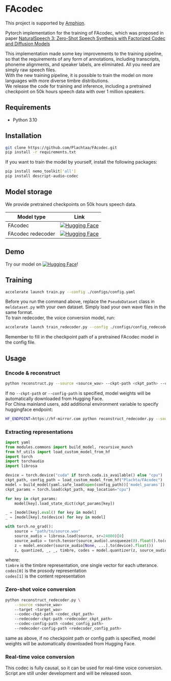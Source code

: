 # FAcodec

This project is supported by [Amphion](https://github.com/open-mmlab/Amphion).

Pytorch implementation for the training of FAcodec, which was proposed in paper [NaturalSpeech 3: Zero-Shot Speech Synthesis
with Factorized Codec and Diffusion Models](https://arxiv.org/pdf/2403.03100)  

This implementation made some key improvements to the training pipeline, so that the requirements of any form of annotations, including 
transcripts, phoneme alignments, and speaker labels, are eliminated. All you need are simply raw speech files.  
With the new training pipeline, it is possible to train the model on more languages with more diverse timbre distributions.  
We release the code for training and inference, including a pretrained checkpoint on 50k hours speech data with over 1 million speakers.
## Requirements
- Python 3.10

## Installation
```bash
git clone https://github.com/Plachtaa/FAcodec.git
pip install -r requirements.txt
```
If you want to train the model by yourself, install the following packages:
```bash
pip install nemo_toolkit['all']
pip install descript-audio-codec
```

## Model storage
We provide pretrained checkpoints on 50k hours speech data.  

| Model type        | Link                                                                                                                                   |
|-------------------|----------------------------------------------------------------------------------------------------------------------------------------|
| FAcodec           | [![Hugging Face](https://img.shields.io/badge/🤗%20Hugging%20Face-FAcodec-blue)](https://huggingface.co/Plachta/FAcodec)               |
| FAcodec redecoder | [![Hugging Face](https://img.shields.io/badge/🤗%20Hugging%20Face-FAredecoder-blue)](https://huggingface.co/Plachta/FAcodec-redecoder) |

## Demo
Try our model on [![Hugging Face](https://img.shields.io/badge/🤗%20Hugging%20Face-Space-blue)](https://huggingface.co/spaces/Plachta/FAcodecV2)!

## Training
```bash
accelerate launch train.py --config ./configs/config.yaml
```
Before you run the command above, replace the `PseudoDataset` class in `meldataset.py` with your own dataset.
Simply load your own wave files in the same format.  
To train redecoder, the voice conversion model, run:
```bash
accelerate launch train_redecoder.py --config ./configs/config_redecoder.yaml
```
Remember to fill in the checkpoint path of a pretrained FAcodec model in the config file.

## Usage

### Encode & reconstruct
```bash
python reconstruct.py --source <source_wav> --ckpt-path <ckpt_path> --config-path <config_path>
```
If no `--ckpt-path` or `--config-path` is specified, model weights will be automatically downloaded from Hugging Face.  
For China mainland users, add additional environment variable to specify huggingface endpoint:
```bash
HF_ENDPOINT=https://hf-mirror.com python reconstruct_redecoder.py --source <source_wav> --target <target_wav>
```

### Extracting representations
```python
import yaml
from modules.commons import build_model, recursive_munch
from hf_utils import load_custom_model_from_hf
import torch
import torchaudio
import librosa

device = torch.device("cuda" if torch.cuda.is_available() else "cpu")
ckpt_path, config_path = load_custom_model_from_hf("Plachta/FAcodec")
model = build_model(yaml.safe_load(open(config_path))['model_params'])
ckpt_params = torch.load(ckpt_path, map_location="cpu")

for key in ckpt_params:
    model[key].load_state_dict(ckpt_params[key])

_ = [model[key].eval() for key in model]
_ = [model[key].to(device) for key in model]

with torch.no_grad():
    source = "path/to/source.wav"
    source_audio = librosa.load(source, sr=24000)[0]
    source_audio = torch.tensor(source_audio).unsqueeze(0).float().to(device)
    z = model.encoder(source_audio[None, ...].to(device).float())
    z, quantized, _, _, timbre, codes = model.quantizer(z, source_audio[None, ...].to(device).float(), return_codes=True)
```
where:  
`timbre` is the timbre representation, one single vector for each utterance.  
`codes[0]` is the prosody representation  
`codes[1]` is the content representation

### Zero-shot voice conversion
```bash
python reconstruct_redecoder.py \
    --source <source_wav> 
    --target <target_wav> 
    --codec-ckpt-path <codec_ckpt_path> 
    --redecoder-ckpt-path <redecoder_ckpt_path> 
    --codec-config-path <codec_config_path> 
    --redecoder-config-path <redecoder_config_path>
```
same as above, if no checkpoint path or config path is specified, model weights will be automatically downloaded from Hugging Face.

### Real-time voice conversion
This codec is fully causal, so it can be used for real-time voice conversion.  
Script are still under development and will be released soon.

